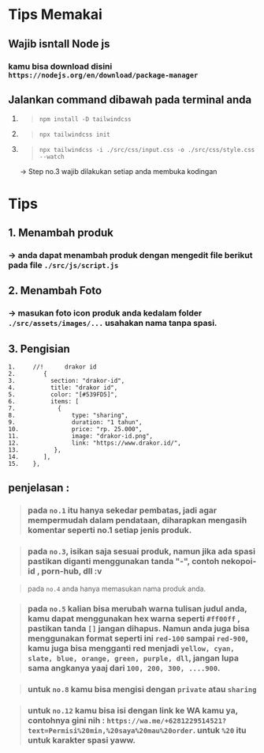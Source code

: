 # Tips Memakai

## Wajib isntall Node js

### kamu bisa download disini `https://nodejs.org/en/download/package-manager`

## Jalankan command dibawah pada terminal anda

1. > `npm install -D tailwindcss`

2. > `npx tailwindcss init`

3. > `npx tailwindcss -i ./src/css/input.css -o ./src/css/style.css --watch`

   -> Step no.3 wajib dilakukan setiap anda membuka kodingan

# Tips

## 1. Menambah produk

### -> anda dapat menambah produk dengan mengedit file berikut pada file `./src/js/script.js`

## 2. Menambah Foto

### -> masukan foto icon produk anda kedalam folder `./src/assets/images/...` usahakan nama tanpa spasi.

## 3. Pengisian

```
1.     //!      drakor id
2.        {
3.          section: "drakor-id",
4.          title: "drakor id",
5.          color: "[#539FD5]",
6.          items: [
7.            {
8.                type: "sharing",
9.                duration: "1 tahun",
10.               price: "rp. 25.000",
11.               image: "drakor-id.png",
12.               link: "https://www.drakor.id/",
13.          },
14.       ],
15.    },
```

## penjelasan :

> ### pada `no.1` itu hanya sekedar pembatas, jadi agar mempermudah dalam pendataan, diharapkan mengasih komentar seperti no.1 setiap jenis produk.

> ### pada `no.3`, isikan saja sesuai produk, namun jika ada spasi pastikan diganti menggunakan tanda "-", contoh nekopoi-id , porn-hub, dll :v

> pada `no.4` anda hanya memasukan nama produk anda.

> ### pada `no.5` kalian bisa merubah warna tulisan judul anda, kamu dapat menggunakan hex warna seperti `#ff00ff` , pastikan tanda `[]` jangan dihapus. Namun anda juga bisa menggunakan format seperti ini `red-100` sampai `red-900`, kamu juga bisa mengganti red menjadi `yellow, cyan, slate, blue, orange, green, purple, dll`, jangan lupa sama angkanya yaaj dari `100, 200, 300, ....900`.

> ### untuk `no.8` kamu bisa mengisi dengan `private` atau `sharing`

> ### untuk `no.12` kamu bisa isi dengan link ke WA kamu ya, contohnya gini nih : `https://wa.me/+6281229514521?text=Permisi%20min,%20saya%20mau%20order`. untuk `%20` itu untuk karakter spasi yaww.
